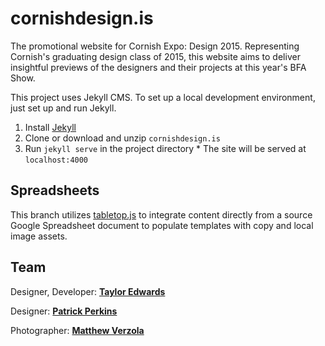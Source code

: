 # cornishdesign.is
The promotional website for Cornish Expo: Design 2015. Representing Cornish's graduating design class of 2015, this website aims to deliver insightful previews of the designers and their projects at this year's BFA Show.

This project uses Jekyll CMS. To set up a local development environment, just set up and run Jekyll.
  1. Install [Jekyll](http://jekyllrb.com/)
  2. Clone or download and unzip `cornishdesign.is`
  4. Run `jekyll serve` in the project directory
    * The site will be served at `localhost:4000`

## Spreadsheets
This branch utilizes [tabletop.js](https://github.com/jsoma/tabletop) to integrate content directly from a source Google Spreadsheet document to populate templates with copy and local image assets.

## Team
Designer, Developer: **[Taylor Edwards](http://www.tayloredwards.net)**

Designer: **[Patrick Perkins](http://cargocollective.com/pperkins)**

Photographer: **[Matthew Verzola](http://www.blackwatchstudio.com)**